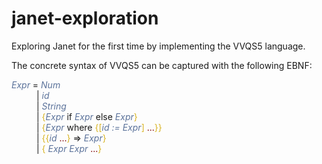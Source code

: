 # janet-exploration
Exploring Janet for the first time by implementing the VVQS5 language.

The concrete syntax of VVQS5 can be captured with the following EBNF:

<dl>
    <dt><i style="color:#5C739B">Expr</i> = <i style="color:#5C739B">Num</i></dt>
    <dd>| <i style="color:#5C739B">id</i></dd>
    <dd>| <i style="color:#5C739B">String</i></dd>
    <dd>| <t style="color:#D8B424">{</t><i style="color:#5C739B">Expr</i> if <i style="color:#5C739B">Expr</i> else <i style="color:#5C739B">Expr</i><t style="color:#D8B424">}</t></dd>
    <dd>| <t style="color:#D8B424">{</t><i style="color:#5C739B">Expr</i> where <t style="color:#D8B424">{</t><t style="color:#D8B424">[</t><i style="color:#5C739B">id := Expr</i><t style="color:#D8B424">]</t> <t style="color:maroon"> ...</t><t style="color:#D8B424">}</t><t style="color:#D8B424">}</t></dd>
    <dd>| <t style="color:#D8B424">{</t><t style="color:#D8B424">{</t><i style="color:#5C739B">id</i> <t style="color:maroon"> ...</t><t style="color:#D8B424">}</t> => <i style="color:#5C739B">Expr</i><t style="color:#D8B424">}</t></dd>
    <dd>| <t style="color:#D8B424">{</t><i style="color:#5C739B"> Expr Expr </i> <t style="color:maroon"> ...</t><t style="color:#D8B424">}</t>
</dl>


